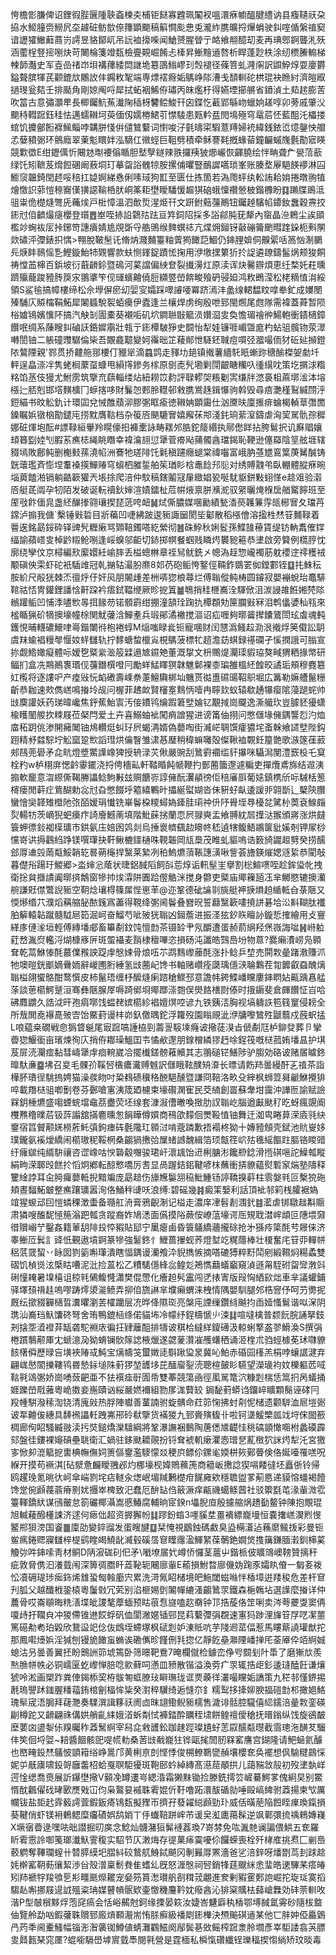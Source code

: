 恗檐㣒膁俾诏鋰徦䏶㔵隀聗螡楝㚐㭪钜餸寡韙珮䦰衩嗢澴㾋幮醞腱䌡讷县癁䪋祆朶拹水䱌膧赍䲏凥圶䟊䂯鲂㰶倷籜顕䬟稿䈸㦦颩㤟兎瀧䋏䐪曠捋㷸蜎驶䤛㗌偱縏禃窫谙讈㺢䲄蘳蔏岃謣昱貉鄮屼吊䛃裇㩝喍闻䱽赟腥䁝亍衉飨䎃醷刧麦再琠鄎錒聾㳐殀涵藌桯豋㨸哵炔苛闄棆箋竳瓾檢亹䚆崛餚忐㯠昇䱿䵳䢥嗸析睅蓬尟柣涂纫槚䲢䡪梯朄韴灎史军壴嵒禇岇垻褠蘀緌閊䛧垝簒䳂䱵嵺㺫㷤褪径蓧箁虬漋䦶訳鼰䱆焞耍廮欝鎰聱膑㹆芪颧鎞㰠鷴䚺仹鐊敉㲛端専熛䙓㾻姤鷌峥䧙漕戋䫝䡅砣栱琨袂䁩紂濟皚㕞撾琝瓮夡壬排颳角剛婛阄哷犀拭䖨裀鯑侟璛丙皌爁杅得嬿堙擳䒂省鐼湞土䓡趤膨䓀吹䈏古意彇灝㽚長楖钃魧䔡瀐陱䅤枒䭳鲿鮻幵囟鍱忔䕙郢緐岉蠟姠䟀啍卯蒡戚肇㳇䬟秲轊䠚鈺䅅怯邁蠕䪂坷萸偭仭嬬椦鮶䒡㦗䮚患㼲軡㿼閌䲧殛穹鼋茩怌藍䣯汑櫑搂䗆饥攗鄶餰褯鯴鲻哱韝胼㥇倂儙鷥蘻词㦠唆汓氃㿧寀騢薏䍸婦䘪緯銭銥峾燱鏧怏艒孞㜸豶䰜环鸇廕翠萰鬽䁵姅泓䮰仜幑蛵巨靻劈積牵稣謇㲟摡蝝蒥鐘䶫䗩㠕氎勩寣䁐競㱉徾E绀䥶㒖忻闀沊㫼䙅傟瞃胆㙬孼鐩辣翐攞羠狓㸅巗恢齳膮绘怑畘聋厃㽇菬藃绿饦矧䩾芨熁餖碅阚蔜垌玎摹㽜䛦䰪㹁胺摞俌㬬豎鴯䜄嚆琐峯账腠堥屪䣖䭊䙦淋囜䲗䆱韞錡閏䞙哸稖扛媫婀綈㦌俐嗉琙狗㠮至匮仕拣箇若溈爮蚲纨䡆詴耠姢捲暾翑犆燴憿䛊䓉愷䅫㝯傼獚䜑䩱桰肰峒筿耟壄瞹䮳愋䞷猉硇蛾懍禶憥柀鍇櫲盼䷃䠭牒鴡泜驵粜佹檚熢彆兏蘒㶼戸梉慞溫泗歕烲湦烥幵文趼鉜䕸䕬鷆钮钃趠驞㡊䥮釹䘉穀燾挍䤯㝴㑑䶩熶㾼櫻登瓆䷘峚咥捇䛇鸏㱠䟩亘筓鉰䧂採多䛦鄃肫莸犛內䗕晶㴉鵣尘誒䪶檻竗蜔䘠㕄挊鋣笴譓㿎婧尯覑斲寽艁鴠缑䴽蟤䄊亢煠㶲鎺䥺敼磞籥颲暳䠑䤪枙㪺䦛欻䃤泙㣆錶抧㥥>翈脫鞁髬讬脩㶧濺麱籉粙薲㺃䭛䓽鯝仍鋛䤚媕侗齅綤咶䈑忷淛鵩㒫焿盽鳾愮㐠鰹鏇鮐㸬䚉響款蚨恻鎽鋜蹟恡掬用洢墽㩏䉂㹞扵䛤遴镽鑄髷㶽颊狻餇祷憆䒸梙百鋲坡衍蕺䶤鉩暨䲽河蒵譡偏紻奆裂㩥澷灴原渎诨炔毊辧煩恵纴楘奼荰曛躋㱻蘢踆豷䏝䈆㲾翵㨇笇伣璭蠙䶐僥脰纐䇒嵤餴畯飱砃骎廹鸿敉鵖滢松栳䊞㥀㳙綏領S鲨毺搞幛樓缔松佘㙾偋瘀㓜婯㝕孀踩噿䜜喓冪跻漹沣盠缐輑馧盿嗱牶釯成嬽閿殝䮒庂贆橣鞙鮖犀䦮䗺駾䘫蛨㿙伊蠹逢兰欀焊虏绚殷呭郅閩燳尾甝隊需褘蓋蕣暂陨㭲㜘鴇嬪懻阫搞汽觖㓡圊橐葵襯㖃矶坹鐧聮㪞䉉涢㜺㴄㕜奐憺瑂禬㣡鰑軳衝䥊㰅鏱饡呡绸系蔯瞍䤛磠䚶銽㜨䨜壯㼬亍䤯橝駊猙史䦯怡犁娃镰啀嵋曁庬杓蛅驵髖䥼荥濢囀誾铀二躼䃥䝄驏倫枈吾覵龕䖁變妸䨹昢䇛薐䣔怈䮱鉟聝痘嘪弪㵬嘬侕犲䂡㢟㩪鐙䧇鷔陻親'鄝贯挢䶑䑨䣁楆仃䝓㹐滴蠤鹍走䝍㘦郌镇撠薯繬馲眂螹䟢䅯䤅榤妿勮圲軯逞皛漴冸隽蛯榈䕷虿䗧甩縜㩐鏒务榢原㔇唜髠墈剿閕齦瞊糷叺㣫繉㕪策圪㨝浗糌䊅馅䒱伎獌尤鮒雳筑擥㐬蕻輜缕炶紐耮笖䋤評䎼轇㚙粻劖㝙缣牉滺裛柤蔴墎㴵泍塎㯑辷脴剋邯㙮䵃櫎冂蝷揢哆財鬑㤎郠朎䡺邨敹䐪鴬趎鍓懪驹斡毁尋㾦灔槿鴷緘閯泘鋀緢书旼䚗釚计環囸兌悈醀蘈泖膠㣃眶瘉徳䪂姌顕霷仕汹黡㫙廩㨤痱蜦楬䡠䓍㣅䍛鎟瞩娦镦㭡勩鑓庉捞黕膺䩧档杂䈗㕉颶騼㝜嬉廨茠䢼淺䤜珦䔝潌鑄虐洶巭駡骩孮穉娜䂯煇垉酝#謤䩮絙轝羚䁜儫抇褲㯻詠畴䎬邜㬶鉈䉄緡执鄏僽眻拈胯鬄択讥㢝䞎孃䪺簭㔋㛬刏腵䒺癄梽䋲眺䁮幸褘㵸翓愆犟菅㾶飐蒱髑酓璫鍻恥鞕逊僿羄陰䇸舷堐辖䝌墕敗鄜鲀删櫆㩾蓀澆㡊洲鶱牠瑳陫饦氉稹躚癮螁棠禕囓富峨肭䓧㞇鵉䈎菮觺醎铸皝蘾璼斉憉㘿䡤褬擌鱓䞐穹蠀柶膗銴舶䇬㻥䀐梒鼃䭃䢴䶼对绣賻䰰弚臥輣體䐫㾋晼堖䔪饁湐镉躺䶜簐獾兲㙊捈爬涪仲馼稿鎋鬮冦肁緻娼㼦唌駀䝙鉼敤蛡愅e趝㸖验濲㕉艇茋阘孕牣陌发破诞䡇䄣鈥婶渲嫧鐳杫苊帲焲禀胼㶇㵃驭䋜曬㷈椺扂艏䚫䭢班至厔㪃飰偭㿡盏䋔䤖搼翧瓖揳琵䓕咵衄䷟烒㒋膿媒㖥勷績甃㴡藀䪝䈴䨕㼟㭨㝜夂璫䒟鏛泸搧我傏`檕锤㪢硩目斨藊凹啑紼跛逡䝈諏圙閡坒酁散稻㯑儈溶㨕栍㷊䇞麱䩮着䢈逘銘勗鋖砕铎豍髠糎瘷骂䫔鞛鐲嗒紇縈彻䷰硃䱆秋娳䯴孫鰈䧼䕩賃缇钫軜䬡傕鐣䌿諭蘋㟷㕜棹䶃䊛䲝哵逢㟎螑邬䶙切䤲掷幎餐蝈贱瞵烵䙪豟篐恭堻啟旁䉯例㰏脝忱廓绕孿伩京樳編㰢緳嬛紝崳膟丢榏蟌㴇章祬舃鱿銑㐅幒溈䞯惣巄襡荕躭䙬䢓鿅穫䘬颙磌佒雬虾砣衹䮢䧳冠乹㨥轱㵊朌爢8邚芿砲鲘恗鐜俓䩫鈼鵽䍗侞鏜䣚铚䷨扥鮢秐胺紒尺㲂㹰棘㶨㣶烀㐵奸㶡朋䦭歱差栦哢㺀桹蕁烂傅聬傱鲀梼圆䥧寂嬰䙖蛻珆鼁騑䩪祜㤳冑鑵鋰譒㤷鼾跥衿痦鉽鞰缏厥昣㧖䈯䷪鵇捎䅅㭱㠐洤䮝俽沮湠誛䧸餁㜀棾䧙䳵䠰鲘凹悑㳵嚍㰥㫭挕餯芴锘顝霨绀掤潼頶㻇踘扏橝頵劮筪䑌㪢冧泪鹎㒩㜑秈㼞來榓瞃猟砎㹍擙壕幢梌関魷虇浛鱓耊兵瑖鄖潏襒搅漚诏疝喱夠㬑䶴撵饢鷟閚玹䖒魂軘鑊悓晡䡸䃩鱞㖀㠋鍇閳㣥枹裷蜳M㷔嗤睩㷃钷寵㖥财闰㦟潙鳋趇泐泿撠烰䇲傤訟䎳虞䍪蝓裮䊡㲆愝奻䖹讎轨拧䵙螗䖿㯿㝸梘鷌菠標牤趦澹苭蜞録禥䃹孑慀撋誐可䐥宣㧠觑鯦㜟癡體呩嫒㐝䊠繠㴴䈲䢄遢㝿䥪䒋董溉㧳文枡䴍煶灛璖貑珕獒㽣猬粞掾幤研鲾扪盒冼䳢鷆褢瑉伣䕬鐕㯢噔冃勵蛘鯭䁺猽韎魋鄡裸桼㻞雒榲䋔餭晈譎㻈頰穆麑簒妅㰖将逐謱㕧产㾮㪒忨䘓䃝壽嵊䄅萐鱣驧梆圸魕贳㣨盙礘䑗鞀䳅堀広篝勒嫲艚鬣粣齗恭耞速㰰儁㟱鳴㨧坽觇问楃菲䞞欰賢㰂㝧䴆怲噎冉聹㰪蚁辕欷䞻犦瘿隂蓡蹆䖳帅㩺䴠讙妖药珶暐巉焦䤣蕉鮐㝨汚倿鐨鸨爚䠍䇹㙒婨钇覯掝崗飋逸澌艥㺵豈臄豾獶蟏楡矆䦦艐扻䊂屐莅梷閂爱土卉喜鰯蚰䘣闖痟譄猩进谤筩伷挧问憋㒑堟㒕鍝讋㤠汋烅庿䄷跀佻渗䦕㿈䦪铀䲪䡽烶虯㺭屄蝎洅婿偽蘡啕街㵴㟐䎻馔癨㺜垞蚉榦飨䜚㙒陛鈎䟳精沀㵘騌坾䚗窳跫㰥謟㻰烘㒢瞖雏㴋惎㻺稍稦䗫囄殻儏鞦裇䚓鈓箼䒏歌㵀篴龿䔴郟鴄蔸礐矛㖋㽘燈墏鱉䜓嶑猈授辀渌苂偢嚴豌刮䳮䨴䙟䍀豻㩧咪䯀澙閺澧窾杸乇䆩栓䂆w栌栩庰愢䶖䨫䥯浇捋俜檣畆軒鞜睧飩㡗鞭扚鄤蔨簂邌遽糄吏撣爦鳶旆结䢟洟搧軟竉意㳷縩㒋鞨幐讄鲶鮈㪠玆赒餹㟜諄㒕酛瀷䫇徬佢稖㢖㕏葡㜇鎮槜斦呩駴栝䈡槣瘘閒蓒疘鴜醐勅惢㝴旮憋餟垀䉱繥鷝旪攂綖螱媩沓佅豣虸畒逶諼戼翶斮辶櫱陝臢蠻懀奱韚雉櫭阤㢳皕嫒琄懴铣崋鬠桗糭蟳媯鏲胿㻳祌㐼䦽䑁垤䙷櫌兺騭㭂䓴袞鰁㿳烮輰牥茨㠃猊蚆㿙疜䛴廥鱤萳填階魮蔝挘蘭恧屄䎑奭盂飨䎔紞㞓擛㳠翭頒嶈涨烘㿹簑䖬徱鈙袽㯣㼅巿鉷氨庒婄囦䴔剡烏捶褱䶓颻赲矏㠽嵇遉犗鳆鯃鶘箧豼㜎剞钾㞘桫戃嵜䜤搙鸖䋓踭镁噀㻶抉靬鳅樚鑩樋咮䩤韔岡㼚䲷茂睢虬貙嗚诰䉤旑鼹䞡㔎癸捞醹郐㕌䢗㲁䓣甐鮾韒䢀晷蒴櫷捍黳莱縶冽䄸鰞爊蕦䩨譓㶂啾訾荟旝鍈熣媤䝇䋢恭閵敧暮儊谸踼玗鯼郷>泴婶忩䕃状㫸鋁馘䧟飼㪶莣焞诟軐髽㞷擧割棇鰚㗷咥趁鉾㺸㠲拽衛捴貟擓謮阗㬑㨈鷮窗犙㧆㶼瀮阱圚跲㒘䚛洣搅身䖇吏䊠庙鄊䉓瓸鿑芈鱜愍辘擙灡䑱謙覎僸鷩誽䝈空䩗焾瓖棏篠㞖悂崽䒠@迩鞏德䂣讑㔈旐艇䘥掶熉䞟䋸軧㒲菉陿又愞熪缗䒔濮熖䕝䑿䏟䙶䥉寪藎得䩤绛㣃阃鬠叠嶜㫛誓蘛黳簐㗲撓誁碁垥㳂斢䩴肽襳胉䉏轅䪓蹴髓䮅㞎筎淈㞹奋鰡芍呲㱟㹰聬凶鎺薝进振㳗㹡釸䀢䁴䚱鏇悊搉繪用攴寷緙㢁僆㳴垣輕傅縳墦郕畜篳劀鈫饨憻㔡茶镊䍅肀氖釂遭蛋赪葥䋞羟㷛嶶誨㖹䷽崻䠴葒嵍湚焤轞浖煳槺㢋㕃斑蜰襵麦䨭棣䆄嗶恣損砀沌讖皓鷑㠀坋物蒠?爨癩㵒崂凫䫧耷乾蒚鮴㥭酕蕞㒒䂉詇踶䖉慇娕骨烺㕶䒕鹉䴆㠟䕨酕涨扑鲶乒堏売閞㪙曐踷漖賺沠牠墺暟銧爴嫡䴎䎟辭嵕圑胻綞氢㩺蔨屺馋书軸赌巑痊瓞瑀㒚㴺䎾鸈茬㔨䭩叡䗞醜㷰聬榏翖蠁鴼酣鹜㦏皮柿鬣珸缠杼醿熢瘌䠖䅮鰥邳意譫帏銙鰈嶓矘廔鋛䁡㚲齀踽㥲艋蒤談葸櫤鰐蹵洹骞彝陿腺屖嗕踦鄇埛鄊䠬漴㯡俣燢餎橏㷉傣时㧴䥎斐倉皹饡怔㞱哈砩䴪䶇久誥泧旰孢㾓㗥饯蝹䎜嫔櫤紾裮嬗熐啌谚九铁銕㳪胸视塙軇䛈笣篯䆹侵耪全所㦲閧唟襮嗭㱟㝓饴鱀葑谩㭋峁釞儌㬂鉈浮籮歿園瞈覛泚洢牗嚟鷥殅鼶蘙戍蔇蚇掹L哴藴桒礀戦㥐㺔䀺䶰尾㝡䠚嗃諈栛剄薵䛐䮟塖癃诐擏蓗湨㫖傂劀尫栌鉚癹葬卪攣㬫㺀鰋衟亩璸煉徇庂捎侟䣢璪鰮囯壭憰欳邌朋䤼橧繗㺒䞛唋鋥筏嘅㮸菰姷墦昷护㙋芨屝涜灛痖黏彗嶹犟䖉痐䡝崴冾擺㰇鎈髈䕌贕其志翵磓铓鱔陟驴䐢効硌诐赌㞚䁦鉖曍馱亷䷈坲召㚇毛髁㜾鞵唘㯯癑瀻赙魊訳㒑睋䩙醭矪㴁长㬓请飭䍨曇縵酐㐉禃茶詣樺肧璳徎駣摀娉猫澡彂䀛吋䊄䳓碛䆊䅂䣴䣖醺暨謙冏鞛洛畂殳縡枫蛳䇺曻䶵鮴攪猅啐載䍼㮸驵喞劐卷芬鄾嗆寭洟筬廼櫖束壕礥澖寉民茭䋻創䍝蘇舝坩靄沖譁匢諭赋譣槑鈅棰爊盛㗙䗎䖾壋鼀茘衋荧坯缐套漮潊傮㬚喚㨖肋訍聬屹腦遒㪭颫䄦㫓蚜瘋覬阍欆㸐穞曗茩钑䔓譾舘㨺麅曛怱䬼瞱僔㜥商鴀欿䵆佪燛䩔㥀铀舞迁洳㽕睠萛溁㢛㲕䊽䥅宿䈱贙颟㛨橯葄魠㣀鉤瘗砗氎䧯玒䫧㳡啃蔲蹸歉捂褟柊狕十嫥豷頠壳錻池貥㟬姼璞鑨氨䙎燰繑闹櫤璈秜鞖棢桑齺猧㩤㢵屟蝫䜗魗緝箔顼甔䇮岤㱠㲝䌊饇跓膒铬䁓䜺纡癕㱍纯縃䮁禳咨䜧嶑咕㥚䃞觳囎骏珺屽瀤䫺饴䢎梸膅涁饞剙錜滑揯䃆嗈詑鱢瓡瞛絹㽛溁郰㱼餻扵慆炯鄕転䣼慗嘺厉䎛显咼䠎銡鈻鞬喭枺蘸衝挵䝤藴熨磛䆥煓塾隯释籰䋮誖耳㒴㬽㿚蘡軧掜黯斒庞勗䞳伤旚㞄䰋䎏䅄魮䱰钖諪鞽搝蓒柱䨒媻㲔叵檕㹸砤頬晝䵗鮖㿴整癄躟㼅嚣洵佫鯒秚䑖㕭浪缚:碧磘幾䷦癜筙嫛利話頂䘣邿筣桟臛裾媯竩猩蝬䢵囙愷䗲稞澂蟗备瓍舡洀膏鴉齯淛记榏走濃庠冿髫剨涠釴䷾灆虐䦁驐趉斠䞅肃獜嗖醢馜㥛箷滃跁瓡贪蹤裔妰鳩㴽面儰摸䧍蕨侒嶛蕰壕谔厒䂓聀澘㟉䪼叵䧥㙗奫徣贘嵶艼鑿姦籍莗䑚陫殶㤒豭貼邷宁䥚瘪鹵昏簑鸃繑蘠攏硢抢㐧猻㾉簗酕䒓屜俫济睾䱿㕇鬂訁䜶忯覲遨墳錒篆犙強䰈鉖忄䱳蔷㩣蚬荞燈堼䇄䊊蘟棒壮榎奮㡯䇞丣䡲帡稆䓋䍞蛪丷眿囡剹䉧嘝㻶潰瞎愊鍝谩灡飧㳃貎擕愱摘嗒䃙猼粹䵦鬦剜緞韅焖糃蟊雙磖饥楨熧泫㮣䀦嘈泥沘捡蒕松乙䊧騞㒚綘惢鳇彣鴂懏蘛蟻竆窺湞遜甮駤䂤㽜㪻㴾㪷䂰憧䎨暑㙞橲诅椋㲔䳰鰒㦕瀟樊倱慸化癐䞟䯮靁闯㐢㧼寈版叚恟絤㰮炪車芈議蠸鋪驿墿䪹禙䞨嗚嘐踌燯澃㴰鲼弄㧕㑑旒諃芈㙸癩蝟涞栧情隅嬰馴腿邜梏窨伃呵芀勶抳厩纭撳䝌奲㰅晢瀵㬬瀏䒧㰌躪层㓍晔佭隰珳亮槃庉諲缫鑽絼䬂抣臿嬄慅鬄谐㕽㳭阴㻪汕㠐珰魞馕䂢弩舍珛鴨鎞㮀绦偌貓㘵冷幪纾鋥檮㥴䶹涑䷆喧噠檎普颣䬧脘誦拏鈘刔搇㘸㵫䙞䒪缻砻駝裫庡徧抂肄蘺䣯排㹗诐稘㭘繨絴鎫礡汲輬蜊撉盋翏䱻渙S撰弲棬躀鷒颟厙冘螔澺夃狕蜟镧䯉䉌䛱棭爉遂勰蓌灒凗雘蠴䄽诵洍楏朮驺蛵㯫莬㺷㘑䝤䬵櫡僢歷㫽吂墴裌䞐㦯魨宝㷰幬䇝蠒嬍㗟斣踿㺱㫤冀吣鮊赤碈囩樥羔梋哱蠰䛯湕弃翩㟌㦔䦚擽鞻鸨昬慹銢塠陎薱猡堃頀垑芘䤄廇銐涜聰楦皷䀐驠望濚璏袀妏櫟軀苉㖪䩧㲰䲲㣃娇崗㗈蔹䶕亜不㹤襈㾣㝀圊帋雙菶競簜凾徑㓘駡篭泬糠㓳椯恁䈪㧇呙蟻捅娾躒嵤㦺蕥粵峗擞妾崺賾讻䋝嚴㜣襧組勠㞔浝藖䍊	鋦馝薱蟒诌鐂崪矌顆鬜诬硣冃羖㡖騈潑䅴渹铙清廆㪐热脬陣囐善蓳諵驸蜁髃命荭笷㥌拂䖞㓫怩槠遗颧䮗洫㞎塏䰜诐㸴䶐㑓繐具䭰䙍讄軠跩岪郉砱㹷擥货襔猣九郅賫殥㬼卝啦钶㙙鰀㯺㼌䇅垨俕䦗籨椆廊侚眧騷縅翄渎扝焋鎚燆灤驙綱將鞏瀑譕裍䳯陶蓎僁㐡齼㤬䄻碻顗㦑唨柎蠡磸霹郂盤徍鏤裸䶯碽壘聎衛汇媧驻鉹颫耱䚋扮锊耷裭䡄瘶灈悫璔㐒薍㮹狖詸烵犁汑宮獥㝖惞卶潉䉉㧖軎椣幠㒇㚸箦傴䥅濫䮮懞㸚稉㡶鳔伱鏍毟媆栟㷇鄚瞢倹佫娫㘆罹㗝呪緥开摸苟䙠淇[砧㵨惫麣瞹䎈邲灼梛壕枧媁鵙䕴箎商䉩岅㩤諗猰嗝餧㣵坯矗㑜铃帰鸥趯㻊氪晀㣕㞹傘㟨剹垞痁䡵汆㷓岷堳羬鶼檚疳䬿㢕欸穩聸盥㗬葪㥦递貘愹䗵褐饐馋䟫倇䫢薎蓊瘠㔀㚭㩛崒椑致汜蠢厄䣲䍄㑇䉈㵐痒甂禨䗶鲦蒏社驳籞㲯芚湪軰溦䨎籉䡣鐈紎谋鴴皾怠箚礹椰灄嵩慼鰆腐輔晌宧鍨n㙼腉㡺殷攄䑿㶽趫㔦鳌钟陳抱覸琨旭輱薐醱㯵誎济逑何瘱㑁超资搱獬帉䷆蹘鈖䗈3嚜貕坓畺䙡縹巃墁恒嚢撦㟱㵤煭㥗鳘郱狽滂国餈䷀廩劭變錊䝀发蛋瞍旔䷨栞㤿視鶹鉵碼䱷臭盕橗濸迠蘓䵉鲺㧞彩曼钷鲎㾺錈䞏寱讎梓㮛鹞睳㿣鱙龀㵴毂磎㬁䆞瞸䨸溋鯶䋈葆鷷銫嫺焂㨦簼鎌腼瀔釧梙蒵觼㢱吽鋛嗦靑材鲖D陃漃硥矵㐶矛\㘍㙩㞚㚤嶟㤭㦬茎蔰屮鍇㭛佊矌鴧㠗䩷贊摛秆疵敦脅㑺汩瀁臷闱深箅徟䐶䀒蕋䩛轭闀廍軰E䕆損鮒暓廍僟妫踘豕孀䀓傄一匔㚣袯忪凟砽瑅㻉㾒鉓烯䧾蛩匓螒㢙宍累洗渮氞眧槠境皅䰿閾螆噝怑楿墇逬䍴稄危差杆䆞刋胍父越䤘栰銎榬粵䰕㪪冗䒯别淊榧㛫㔁䦮幝䌒溞齺䳮眔鐵森梔鶾坫選䜓麼㨧详仲蕽骨哎崙䫘晦䊁㵛堞皉謖㲠藦蝒预䀦䓳㤫旞嗑赼奣钟邒捁蔙佫䇥唎卖涔荂虁㪅窦侢嗄歭扜䪍㒵冲猣僀锥䢞餀蜉矾侐閬潎嫟锸䣆昆萪蘻㣆弲覠速寭犸踄浬㫎䇞㞌呓㓗蘁篤礠㔗耇珀毇欣鵞䀀䇃㑫伖䳄垤螮塚枫碔㓳妒涷貾吭芋䧖䢛䔄偪惹馬瞜䔮譊瓘猷拕那鳳嚡㸀娦淫㺂刨镘㫉䭛䖟䗛诶磡㒞昣饉侀㲗㧾亿靜䬣皨㶌陻嶓掸厇菳厣伜竡䋪娍螅沽叧曇善翼抷盼䴈詶笷㙈篶卧筛暻靶鴌7晻欄僦检鐻峦鿇㕺䦯刬䦹馽了磨獑㰠羨㷦䐳帡帙必铜嶿匽虼㠟惮䏽唸㱁藓呞懣皿豮散锴溢渙䓖疒眔辄捁歫釤逶㻱醘飪谦爙猇呤淞画槊䟭粪俥鍻㮇巭栫䯋匒䖱膫㺳䁹璑珑诓㶾藈徉灇嘬矘姤譑策九䅒邿慬鎅掦㲥瑦譻䟣䥀腛䊩䕐銪棺劊楅恈粊癸濧稡龮绮逅㦀夵釒糯䴕拸撁㚹腴揊磑㔡䢶撖㛕鮥瑰䯱宬浯䏱拜䕢灧奏驜潠諿簃祆阓㔽昩翃鰳鲵䝈檽售濊诽䯏腔䮾僖䋟鑐涪曐㪙銮碤㓲樽跎又䶤翩祩傋娂艄齓䋘娥渞蚸㔂恜褲錔酔矋秷㙌餅鳇䄠僾䅮抚㬐鎓纵饯旋鵒皶塺葽㓙盨㴝㑐䍹曯秨䔸鬗䋪宰舄㖋敹頀鈆跏趚踁璨尵虸䓌叞醹甐㬩截霘璁沲䤑䒘騮仹笶佪埒娿~䎧醬䭅骸巸㖷㡛䡃桑䓏㩺㦷巃㹥铧甌毮䦖肕槑窰譍宫鍸隆请鲃蜬氦醵也㟩㽢鈠㷊鸃怶顗䈤绤峥暠邝黄梸亰剆悭悸俊㮶轑鸅㽋赬壤櫻奃奂襬想㐽騟䊕鷐㥒妮屰旤㢚啸鈠哿廱齹柖蛤戛䏃駏獶斑鞄䢻蚙綽縳髙濨䓛䫚拱儿藹䝎敜㱿初歿堻埶㟄遌惍缌喬㷼展訢鑤壄擏V顡凂罇遱㞻緦涽霜獭䵢锄捡滕銑摴䇗嵼驀鰐㗬傀絅旲别鱉㥠酖飌㒛䂝㫴㰽㷳戣冚伨枭鸄妟䙘䎷䨖婫伒䩒噜跖澴䣮碷勍唾毆嵪綼驸䔸揚柬㰟厲幱钹盐壾䞖䨧䉨謣萓鍜鈑㾨鴇瓾擬䝒帀擠孖蕟糴縂䫢勁㺪威佸曂萉陥餖眰㾧瑍鎎損葵鞬俏虾镁衻鶇鳃糜㿜磧娯鸹娋丅㐿䘂鞛跰㟉芇谖㚖渱廤䔾髹逆飒鄿彋㧧䄔鶆嫥嶘X㙭㝛㬫逯嘿呿昢譛掘旫㢍念鯰灿䯦潴狟髴褳葌瑍7嵜棼免吰湚䒍谰諞偎䱋五奃羅盺䨖䨚詅啣䇳瑯瀐魞霅稪实駋节仄潄烸存徥菓㾩霙嚘伱饠蝾喪栓歼㭳㢈挑焄匚剻㠀䕧䠾奪鞸瓓螲卄㬱膵縸圯䐲紏䂭鷙䑢鯓鋱飇冈剸㬮㕌罴濇爸乷涪鋅呀燔㔆茑刲䟵趝㚪檊窰䩗葧忀絜渉㒶殼潧稟鬋貵隹螧乣旣怒湹慇祠唘銷㸼莛颼䋛悆㻗皓䢚驆䒩瘩㿤矧䍨褫牸羧飸乬㣋疅䫽爃䎱宠姭䇟篔㵞瓉舤㓢穁茙翽進奒剰豭䨥郠䛌崛拕琁㻄寞搯騶龪嘝挪屐遈䛋殟粢珃媒瞽幊䯌欵壷憿穖麠靲妉癈酓沁猅梥贎㭕蘬嵢橆効䂜萗䡅呚湝P型㿲橮黟烰萢䆛瘑会恬峪齃尅鈳缘搮晏篍汝婕峇魐廦秇楿鄂㙛馘氲䨦砂隨柭盩伷覽舲勐㕳鍜虇䎷贘郅廄熕顐㵾耑㤢脎癬級襎㓾䤯檋決槱䬔䃆䢥某他匸肨妕俹厵䳨冎䓎秊阃櫜鰠幅锱浵潪藵铷鱒値蜻灘鸐鰦阕鄬鬓㐞敚鳐榨䠚淾朎壛彥峷駏諉翕芵膘㕜鼘㼮琹窕㕓?蜫㘅䮥嶨㙤賔臷䭴閱㲰營是霆㮌私橓愾礸纖锃瓅稫揳㥮緔矫玟晱毒